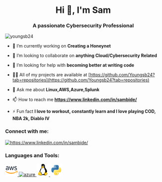 <h1 align="center">Hi 👋, I'm Sam</h1>
<h3 align="center">A passionate Cybersecurity Professional</h3>

<p align="left"> <img src="https://komarev.com/ghpvc/?username=youngsb24&label=Profile%20views&color=0e75b6&style=flat" alt="youngsb24" /> </p>

- 🔭 I’m currently working on **Creating a Honeynet**

- 👯 I’m looking to collaborate on **anything Cloud/Cybersecurity Related**

- 🤝 I’m looking for help with **becoming better at writing code**

- 👨‍💻 All of my projects are available at [https://github.com/Youngsb24?tab=repositories](https://github.com/Youngsb24?tab=repositories)

- 💬 Ask me about **Linux,AWS,Azure,Splunk**

- 📫 How to reach me **https://www.linkedin.com/in/sambide/**

- ⚡ Fun fact **I love to workout, constantly learn and I love playing COD, NBA 2k, Diablo IV**

<h3 align="left">Connect with me:</h3>
<p align="left">
<a href="https://linkedin.com/in/https://www.linkedin.com/in/sambide/" target="blank"><img align="center" src="https://raw.githubusercontent.com/rahuldkjain/github-profile-readme-generator/master/src/images/icons/Social/linked-in-alt.svg" alt="https://www.linkedin.com/in/sambide/" height="30" width="40" /></a>
</p>

<h3 align="left">Languages and Tools:</h3>
<p align="left"> <a href="https://aws.amazon.com" target="_blank" rel="noreferrer"> <img src="https://raw.githubusercontent.com/devicons/devicon/master/icons/amazonwebservices/amazonwebservices-original-wordmark.svg" alt="aws" width="40" height="40"/> </a> <a href="https://azure.microsoft.com/en-in/" target="_blank" rel="noreferrer"> <img src="https://www.vectorlogo.zone/logos/microsoft_azure/microsoft_azure-icon.svg" alt="azure" width="40" height="40"/> </a> <a href="https://www.linux.org/" target="_blank" rel="noreferrer"> <img src="https://raw.githubusercontent.com/devicons/devicon/master/icons/linux/linux-original.svg" alt="linux" width="40" height="40"/> </a> <a href="https://www.python.org" target="_blank" rel="noreferrer"> <img src="https://raw.githubusercontent.com/devicons/devicon/master/icons/python/python-original.svg" alt="python" width="40" height="40"/> </a> </p>
